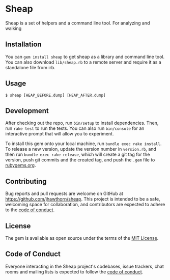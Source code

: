 # Sheap

Sheap is a set of helpers and a command line tool. For analyzing and walking 

## Installation

You can `gem install sheap` to get sheap as a library and command line tool. You can also download `lib/sheap.rb` to a remote server and require it as a standalone file from irb.

## Usage

```
$ sheap [HEAP_BEFORE.dump] [HEAP_AFTER.dump]
```

## Development

After checking out the repo, run `bin/setup` to install dependencies. Then, run `rake test` to run the tests. You can also run `bin/console` for an interactive prompt that will allow you to experiment.

To install this gem onto your local machine, run `bundle exec rake install`. To release a new version, update the version number in `version.rb`, and then run `bundle exec rake release`, which will create a git tag for the version, push git commits and the created tag, and push the `.gem` file to [rubygems.org](https://rubygems.org).

## Contributing

Bug reports and pull requests are welcome on GitHub at https://github.com/jhawthorn/sheap. This project is intended to be a safe, welcoming space for collaboration, and contributors are expected to adhere to the [code of conduct](https://github.com/jhawthorn/sheap/blob/main/CODE_OF_CONDUCT.md).

## License

The gem is available as open source under the terms of the [MIT License](https://opensource.org/licenses/MIT).

## Code of Conduct

Everyone interacting in the Sheap project's codebases, issue trackers, chat rooms and mailing lists is expected to follow the [code of conduct](https://github.com/jhawthorn/sheap/blob/main/CODE_OF_CONDUCT.md).
